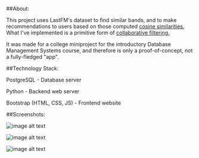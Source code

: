 ##About:

This project uses LastFM's dataset to find similar bands, and to make recommendations to users based on those computed [cosine similarities.](https://en.wikipedia.org/wiki/Cosine_similarity) What I've implemented is a primitive form of [collaborative filtering.](https://en.wikipedia.org/wiki/Collaborative_filtering)

It was made for a college miniproject for the introductory Database Management Systems course, and therefore is only a proof-of-concept, not a fully-fledged "app".

##Technology Stack:

PostgreSQL - Database server

Python - Backend web server

Bootstrap (HTML, CSS, JS) - Frontend website

##Screenshots:

![image alt text](https://i.imgur.com/Kx8DPD3.png)

![image alt text](https://i.imgur.com/2HrOIEQ.png)

![image alt text](https://i.imgur.com/eFwhzh6.png)

